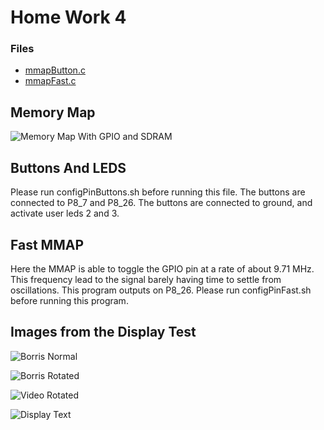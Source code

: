 # Home Work 4


### Files
- [mmapButton.c](https://github.com/Thebester5/Embeded-Linux/blob/master/hw04/mmapButton.c "mmapButton.c")
- [mmapFast.c](https://github.com/Thebester5/Embeded-Linux/blob/master/hw04/mmapFast.c "mmapFast.c")

## Memory Map

![Memory Map With GPIO and SDRAM](https://github.com/Thebester5/Embeded-Linux/blob/master/hw04/Map.jpg?raw=true "Memory Map With GPIO and SDRAM")


## Buttons And LEDS

Please run configPinButtons.sh before running this file. The buttons are connected to P8_7 and P8_26. The buttons are connected to ground, and activate user leds 2 and 3.

## Fast MMAP

Here the MMAP is able to toggle the GPIO pin at a rate of about 9.71 MHz. This frequency lead to the signal barely having time to settle from oscillations. This program outputs on P8_26. Please run configPinFast.sh before running this program.

## Images from the Display Test
![Borris Normal](https://github.com/Thebester5/Embeded-Linux/blob/master/hw04/Borris.jpg?raw=true "Borris Normal")

![Borris Rotated](https://github.com/Thebester5/Embeded-Linux/blob/master/hw04/BorrisRotate.jpg?raw=true "Borris Rotate")

![Video Rotated](https://github.com/Thebester5/Embeded-Linux/blob/master/hw04/VideoRotate.jpg?raw=true "Video Rotate")

![Display Text](https://github.com/Thebester5/Embeded-Linux/blob/master/hw04/Text.jpg?raw=true "My Name")
